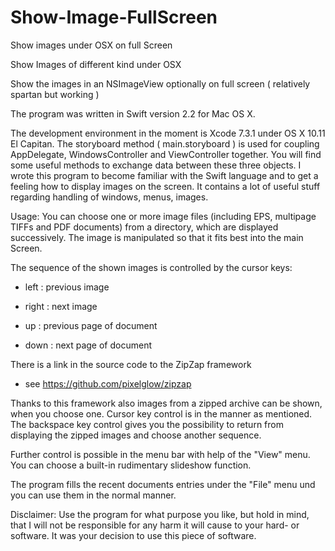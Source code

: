 # Show-Image-FullScreen
Show images under OSX on full Screen

Show Images of different kind under OSX

Show the images in an NSImageView optionally on full screen ( relatively spartan but working )

The program was written in Swift version 2.2 for Mac OS X.

The development environment in the moment is Xcode 7.3.1 under OS X 10.11 El Capitan.
The storyboard method ( main.storyboard ) is used for coupling AppDelegate, WindowsController and ViewController together. You will find some useful methods to exchange data between these three objects. I wrote this program to become familiar with the Swift language and to get a feeling how to display images on the screen. It contains a lot of useful stuff regarding handling of windows, menus, images.

Usage:
You can choose one or more image files (including EPS, multipage TIFFs and PDF documents) from a directory, which are displayed successively. The image is manipulated so that it fits best into the main Screen. 

The sequence of the shown images is controlled by the cursor keys:

- left : previous image

- right : next image

- up : previous page of document

- down : next page of document

There is a link in the source code to the ZipZap framework

- see <https://github.com/pixelglow/zipzap>

Thanks to this framework also images from a zipped archive can be shown, when you choose one. Cursor key control is in the manner as mentioned. The backspace key control gives you the possibility to return from displaying the zipped images and choose another sequence.

Further control is possible in the menu bar with help of the "View" menu. You can choose a built-in rudimentary slideshow function.

The program fills the recent documents entries under the "File" menu und you can use them in the normal manner.

Disclaimer: Use the program for what purpose you like, but hold in mind, that I will not be responsible for any harm it will cause to your hard- or software. It was your decision to use this piece of software.
